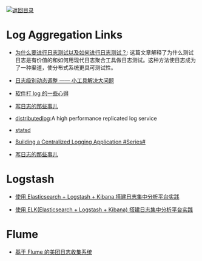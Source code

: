 [![返回目录](https://user-images.githubusercontent.com/5803001/38079637-ff0abcf0-3371-11e8-9b76-ad651620afc7.jpg)](https://github.com/wxyyxc1992/Awesome-Links)

# Log Aggregation Links

* [为什么要进行日志测试以及如何进行日志测试？](https://parg.co/UBT): 这篇文章解释了为什么测试日志是有价值的和如何用现代日志聚合工具做日志测试。这种方法使日志成为了一种渠道，使分布式系统更具可测试性。

* [日志级别动态调整 —— 小工具解决大问题](http://tech.meituan.com/change_log_level.html)

* [软件打 log 的一些心得](https://zhuanlan.zhihu.com/p/24785018)

- [写日志的那些事儿](https://yq.aliyun.com/articles/2920#index_section)

- [distributedlog](https://github.com/twitter/distributedlog):A high performance replicated log service

- [statsd](https://github.com/etsy/statsd)

- [Building a Centralized Logging Application #Series#](https://medium.com/eulercoder/part-1-building-a-centralized-logging-application-5a537033da0a?source=linkShare-fe48c4221a4c-1516701704)

* [写日志的那些事儿](https://yq.aliyun.com/articles/2920#index_section)

# Logstash

* [使用 Elasticsearch + Logstash + Kibana 搭建日志集中分析平台实践](http://xiequan.info/%E4%BD%BF%E7%94%A8elasticsearch-logstash-kibana%E6%90%AD%E5%BB%BA%E6%97%A5%E5%BF%97%E9%9B%86%E4%B8%AD%E5%88%86%E6%9E%90%E5%B9%B3%E5%8F%B0%E5%AE%9E%E8%B7%B5/)

* [使用 ELK(Elasticsearch + Logstash + Kibana) 搭建日志集中分析平台实践](https://wsgzao.github.io/post/elk/)

# Flume

* [基于 Flume 的美团日志收集系统](http://www.aboutyun.com/thread-8317-1-1.html)

